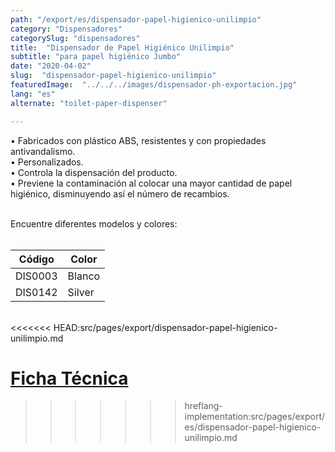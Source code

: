 ```yaml
---
path: "/export/es/dispensador-papel-higienico-unilimpio"
category: "Dispensadores"
categorySlug: "dispensadores"
title:  "Dispensador de Papel Higiénico Unilimpio"
subtitle: "para papel higiénico Jumbo"
date: "2020-04-02"
slug:  "dispensador-papel-higienico-unilimpio"
featuredImage:  "../../../images/dispensador-ph-exportacion.jpg"
lang: "es"
alternate: "toilet-paper-dispenser"

---
```

• Fabricados con plástico ABS, resistentes y con propiedades antivandalismo.<br/>
• Personalizados.<br/>
• Controla la dispensación del producto.<br/>
• Previene la contaminación al colocar una mayor cantidad de papel higiénico, disminuyendo así el número de recambios.<br/><br/>

Encuentre diferentes modelos y colores:
<br><br>
<table class="table-auto  divide-y-0 divide-gray-200">
          <thead class=" bg-white">
            <tr>
              <th scope="col" class="px-2 py-2 text-center text-xs font-medium text-white bg-primary-default  tracking-wider">
                Código
              </th>
              <th scope="col" class="px-2 py-2 text-center text-xs font-medium text-white bg-primary-lighter tracking-wider">
                Color
              </th>
            </tr>
          </thead>
          <tbody>
            <tr class="bg-gray-100">
              <td class="px-2 py-2 whitespace-nowrap text-xs text-gray-700 text-center">
              DIS0003
              </td>
              <td class="px-2 py-2 whitespace-nowrap text-xs text-gray-700 text-center">
               Blanco
              </td>
            </tr>
            <tr class="bg-gray-300">
              <td class="px-2 py-2 whitespace-nowrap text-xs text-gray-700 text-center">
              DIS0142
              </td>
              <td class="px-2 py-2 whitespace-nowrap text-xs text-gray-700 text-center">
              Silver
              </td>
            </tr>
          </tbody>
        </table><br/>
<<<<<<< HEAD:src/pages/export/dispensador-papel-higienico-unilimpio.md
         
 <a href="../../../files/FT-exportacion-dispensador-papel-higienico-jumbo.pdf" target="_blank" rel="noopener">Ficha Técnica</a> 
=======
>>>>>>> hreflang-implementation:src/pages/export/es/dispensador-papel-higienico-unilimpio.md
